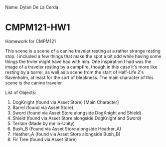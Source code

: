 Name: Dylan De La Cerda
# CMPM121-HW1
 Homework for CMPM121

This scene is a scene of a canine traveler resting at a rather strange resting stop. I included a few things that make the spot a bit odd while having some things the trvler might have had with him. One inspiration I had was the image of a traveler resting by a campfire, though in this case it's more like resting by a barrel, as well as a scene from the start of Half-Life 2's Ravenholm, at least for the sort of bleakness. The main character of this scene is the canine traveler.

List of Objects:
1) DogKnight (found via Asset Store) [Main Character]
2) Barrel (found via Asset Store)
3) Sword (found via Asset Store alongside DogKnight and Shield)
4) Shield (found via Asset Store alongside DogKnight and Sword)
5) Terrain (Made by me in-Unity)
6) Bush_B (Found via Asset Store alongside Heather_A)
7) Heather_A (found via Asset Store alongside Bush_B)
8) Fir Tree (found via Asset Store)